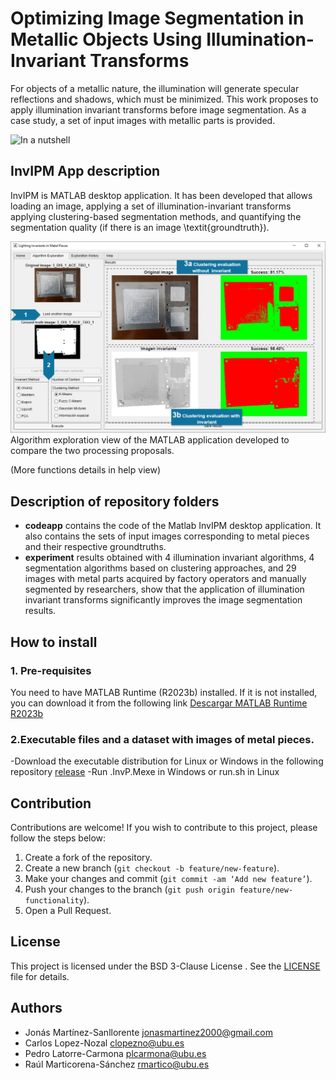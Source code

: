 # Optimizing Image Segmentation in Metallic Objects Using Illumination-Invariant Transforms
For objects of a metallic nature, the illumination will generate specular reflections
and shadows, which must be minimized.
This work proposes to apply illumination invariant transforms before image segmentation.
As a case study, a set of input images with metallic parts is provided.

![In a nutshell](./appcode/code/livescripts/img/img_method_en.png)

 

## InvIPM App description

InvIPM is MATLAB desktop application.
It has been developed that allows loading an image, applying a set of illumination-invariant transforms applying clustering-based segmentation methods,
 and quantifying the segmentation quality (if there is an image \textit{groundtruth}).
 
![In a nutshell](./appcode/code/livescripts/img/img_appmatlabexplore.png)
Algorithm exploration view of the MATLAB application developed to compare the two processing proposals.

(More functions details in help view)

## Description of repository folders

- **codeapp**  contains the code of the Matlab InvIPM desktop application. It also contains the sets of input images corresponding to metal pieces and their respective groundtruths.
- **experiment** results obtained with 4 illumination invariant algorithms, 4 segmentation algorithms based on clustering approaches, and 29 images with metal parts 
acquired by factory operators and manually segmented by researchers, 
show that the application of illumination invariant transforms significantly improves the image segmentation results.

## How to install

### 1. Pre-requisites

You need to have MATLAB Runtime (R2023b) installed.
If it is not installed, you can download it from the following link [Descargar MATLAB Runtime R2023b](https://www.mathworks.com/products/compiler/mcr/index.html)

### 2.Executable files and a dataset with images of metal pieces.

-Download the executable distribution for Linux or Windows in the following repository [release](https://github.com/clopezno/InvIPM/releases)
-Run .InvP.Mexe in Windows or run.sh in Linux


## Contribution

Contributions are welcome! If you wish to contribute to this project, please follow the steps below:

1. Create a fork of the repository.
2. Create a new branch (`git checkout -b feature/new-feature`).
3. Make your changes and commit (`git commit -am ‘Add new feature’`).
4. Push your changes to the branch (`git push origin feature/new-functionality`).
5. Open a Pull Request.


## License

This project is licensed under the BSD 3-Clause License . See the [LICENSE](./LICENSE) file for details.


## Authors 

- Jonás Martínez-Sanllorente  jonasmartinez2000@gmail.com
- Carlos Lopez-Nozal clopezno@ubu.es
- Pedro Latorre-Carmona plcarmona@ubu.es
- Raúl Marticorena-Sánchez rmartico@ubu.es
